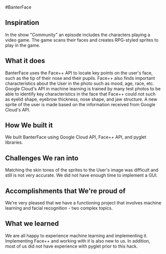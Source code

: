 #BanterFace
## Inspiration
In the show "Community" an episode includes the characters playing a video game. The game scans their faces and creates RPG-styled sprites to play in the game. 
## What it does
BanterFace uses the Face++ API to locate key points on the user's face, such as the tip of their nose and their pupils. Face++ also finds important characteristics about the User in the photo such as mood, age, race, etc. Google Cloud's API in machine learning is trained by many test photos to be able to identify key characteristics in the face that Face++ could not such as eyelid shape, eyebrow thickness, nose shape, and jaw structure. A new sprite of the user is made based on the information received from Google Cloud's API.
## How We built it
We built BanterFace using Google Cloud API, Face++ API, and pyglet libraries.
## Challenges We ran into
Matching the skin tones of the sprites to the User's image was difficult and still is not very accurate. 
We did not have enough time to implement a GUI.
## Accomplishments that We're proud of
We're very pleased that we have a functioning project that involves machine learning and facial recognition - two complex topics. 
## What we learned
We are all happy to experience machine learning and implementing it. Implementing Face++ and working with it is also new to us. In addition, most of us did not have experience with pyglet prior to this hack.

